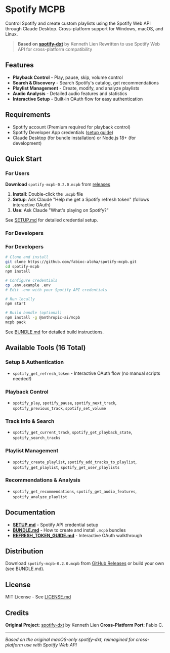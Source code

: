 # Spotify MCPB

Control Spotify and create custom playlists using the Spotify Web API through Claude Desktop. Cross-platform support for Windows, macOS, and Linux.

> **Based on [spotify-dxt](https://github.com/kenneth-lien/spotify-dxt)** by Kenneth Lien
> Rewritten to use Spotify Web API for cross-platform compatibility

## Features

- **Playback Control** - Play, pause, skip, volume control
- **Search & Discovery** - Search Spotify's catalog, get recommendations
- **Playlist Management** - Create, modify, and analyze playlists
- **Audio Analysis** - Detailed audio features and statistics
- **Interactive Setup** - Built-in OAuth flow for easy authentication

## Requirements

- Spotify account (Premium required for playback control)
- Spotify Developer App credentials ([setup guide](SETUP.md))
- Claude Desktop (for bundle installation) or Node.js 18+ (for development)

## Quick Start

### For Users

**Download** `spotify-mcpb-0.2.0.mcpb` from [releases](https://github.com/fabioc-aloha/spotify-mcpb/releases)

1. **Install**: Double-click the `.mcpb` file
2. **Setup**: Ask Claude "Help me get a Spotify refresh token" (follows interactive OAuth)
3. **Use**: Ask Claude "What's playing on Spotify?"

See [SETUP.md](SETUP.md) for detailed credential setup.

### For Developers

### For Developers

```bash
# Clone and install
git clone https://github.com/fabioc-aloha/spotify-mcpb.git
cd spotify-mcpb
npm install

# Configure credentials
cp .env.example .env
# Edit .env with your Spotify API credentials

# Run locally
npm start

# Build bundle (optional)
npm install -g @anthropic-ai/mcpb
mcpb pack
```

See [BUNDLE.md](BUNDLE.md) for detailed build instructions.

## Available Tools (16 Total)

### Setup & Authentication
- `spotify_get_refresh_token` - Interactive OAuth flow (no manual scripts needed!)

### Playback Control
- `spotify_play`, `spotify_pause`, `spotify_next_track`, `spotify_previous_track`, `spotify_set_volume`

### Track Info & Search
- `spotify_get_current_track`, `spotify_get_playback_state`, `spotify_search_tracks`

### Playlist Management
- `spotify_create_playlist`, `spotify_add_tracks_to_playlist`, `spotify_get_playlist`, `spotify_get_user_playlists`

### Recommendations & Analysis
- `spotify_get_recommendations`, `spotify_get_audio_features`, `spotify_analyze_playlist`

## Documentation

- **[SETUP.md](SETUP.md)** - Spotify API credential setup
- **[BUNDLE.md](BUNDLE.md)** - How to create and install `.mcpb` bundles
- **[REFRESH_TOKEN_GUIDE.md](REFRESH_TOKEN_GUIDE.md)** - Interactive OAuth walkthrough

## Distribution

Download `spotify-mcpb-0.2.0.mcpb` from [GitHub Releases](https://github.com/fabioc-aloha/spotify-mcpb/releases) or build your own (see BUNDLE.md).

## License

MIT License - See [LICENSE.md](LICENSE.md)

## Credits

**Original Project**: [spotify-dxt](https://github.com/kenneth-lien/spotify-dxt) by Kenneth Lien
**Cross-Platform Port**: Fabio C.

---

*Based on the original macOS-only spotify-dxt, reimagined for cross-platform use with Spotify Web API*
